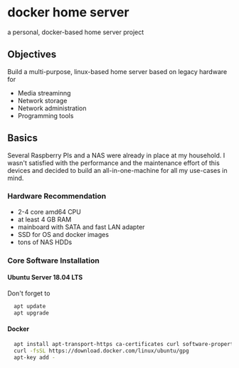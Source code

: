 # docker home server
a personal, docker-based home server project

## Objectives 
Build a multi-purpose, linux-based home server based on legacy hardware for
- Media streaminng
- Network storage
- Network administration
- Programming tools

## Basics 
Several Raspberry PIs and a NAS were already in place at my household. I wasn't satisfied with the performance and the maintenance effort of this devices and decided to build an all-in-one-machine for all my use-cases in mind.

### Hardware Recommendation
- 2-4 core amd64 CPU
- at least 4 GB RAM
- mainboard with SATA and fast LAN adapter 
- SSD for OS and docker images
- tons of NAS HDDs

### Core Software Installation
#### Ubuntu Server 18.04 LTS

Don't forget to 
```bash
  apt update
  apt upgrade
```

#### Docker
```bash
  apt install apt-transport-https ca-certificates curl software-properties-common
  curl -fsSL https://download.docker.com/linux/ubuntu/gpg 
  apt-key add -
  
```

